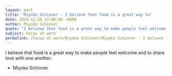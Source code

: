 ```yaml
---
layout: post
title: "Miyoko Schinner - I believe that food is a great way to"
date: 2024-12-28 12:00:00 -0000
author: Miyoko Schinner
quote: "I believe that food is a great way to make people feel welcome and to share love with one another."
subject: Focus at work
permalink: /Focus at work/Miyoko Schinner/Miyoko Schinner - I believe that food is a great way to
---
```


I believe that food is a great way to make people feel welcome and to share love with one another.

- Miyoko Schinner
